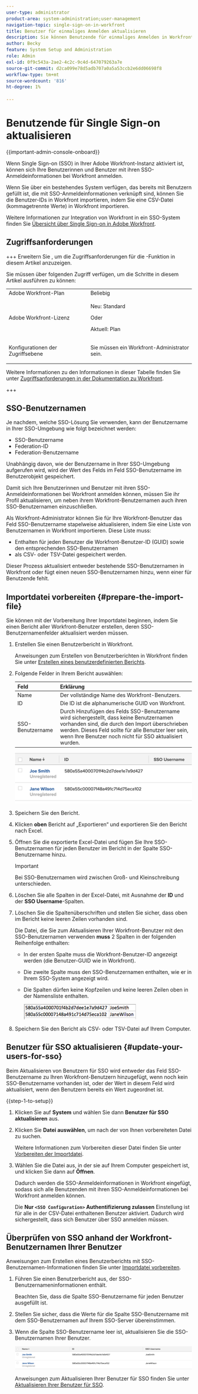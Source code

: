 ```yaml
---
user-type: administrator
product-area: system-administration;user-management
navigation-topic: single-sign-on-in-workfront
title: Benutzer für einmaliges Anmelden aktualisieren
description: Sie können Benutzende für einmaliges Anmelden in Workfront aktualisieren.
author: Becky
feature: System Setup and Administration
role: Admin
exl-id: 0f9c543a-2ae2-4c2c-9c4d-647079263a7e
source-git-commit: d2ca099e78d5adb707a0a5a53ccb2e6dd06698f8
workflow-type: tm+mt
source-wordcount: '816'
ht-degree: 1%

---
```


# Benutzende für Single Sign-on aktualisieren

<!-- Audited: 1/2024 -->

{{important-admin-console-onboard}}

Wenn Single Sign-on (SSO) in Ihrer Adobe Workfront-Instanz aktiviert ist, können sich Ihre Benutzerinnen und Benutzer mit ihren SSO-Anmeldeinformationen bei Workfront anmelden.

Wenn Sie über ein bestehendes System verfügen, das bereits mit Benutzern gefüllt ist, die mit SSO-Anmeldeinformationen verknüpft sind, können Sie die Benutzer-IDs in Workfront importieren, indem Sie eine CSV-Datei (kommagetrennte Werte) in Workfront importieren.

Weitere Informationen zur Integration von Workfront in ein SSO-System finden Sie [Übersicht über Single Sign-on in Adobe Workfront](../../../administration-and-setup/add-users/single-sign-on/sso-in-workfront.md).


## Zugriffsanforderungen

+++ Erweitern Sie , um die Zugriffsanforderungen für die -Funktion in diesem Artikel anzuzeigen.

Sie müssen über folgenden Zugriff verfügen, um die Schritte in diesem Artikel ausführen zu können:

<table style="table-layout:auto"> 
 <col> 
 <col> 
 <tbody> 
  <tr> 
   <td role="rowheader">Adobe Workfront-Plan</td> 
   <td>Beliebig</td> 
  </tr> 
  <tr> 
   <td role="rowheader">Adobe Workfront-Lizenz</td> 
   <td><p>Neu: Standard</p><p>Oder</p><p>Aktuell: Plan</p></td> 
  </tr> 
  <tr> 
   <td role="rowheader">Konfigurationen der Zugriffsebene</td> 
   <td> <p>Sie müssen ein Workfront-Administrator sein.</p>  </td> 
  </tr> 
 </tbody> 
</table>

Weitere Informationen zu den Informationen in dieser Tabelle finden Sie unter [Zugriffsanforderungen in der Dokumentation zu Workfront](/help/quicksilver/administration-and-setup/add-users/access-levels-and-object-permissions/access-level-requirements-in-documentation.md).

+++

## SSO-Benutzernamen

Je nachdem, welche SSO-Lösung Sie verwenden, kann der Benutzername in Ihrer SSO-Umgebung wie folgt bezeichnet werden:

* SSO-Benutzername
* Federation-ID
* Federation-Benutzername

Unabhängig davon, wie der Benutzername in Ihrer SSO-Umgebung aufgerufen wird, wird der Wert des Felds im Feld SSO-Benutzername im Benutzerobjekt gespeichert.

Damit sich Ihre Benutzerinnen und Benutzer mit ihren SSO-Anmeldeinformationen bei Workfront anmelden können, müssen Sie ihr Profil aktualisieren, um neben ihrem Workfront-Benutzernamen auch ihren SSO-Benutzernamen einzuschließen.

Als Workfront-Administrator können Sie für Ihre Workfront-Benutzer das Feld SSO-Benutzername stapelweise aktualisieren, indem Sie eine Liste von Benutzernamen in Workfront importieren. Diese Liste muss:

* Enthalten für jeden Benutzer die Workfront-Benutzer-ID (GUID) sowie den entsprechenden SSO-Benutzernamen
* als CSV- oder TSV-Datei gespeichert werden.

Dieser Prozess aktualisiert entweder bestehende SSO-Benutzernamen in Workfront oder fügt einen neuen SSO-Benutzernamen hinzu, wenn einer für Benutzende fehlt.

## Importdatei vorbereiten {#prepare-the-import-file}

Sie können mit der Vorbereitung Ihrer Importdatei beginnen, indem Sie einen Bericht aller Workfront-Benutzer erstellen, deren SSO-Benutzernamenfelder aktualisiert werden müssen.

1. Erstellen Sie einen Benutzerbericht in Workfront.

   Anweisungen zum Erstellen von Benutzerberichten in Workfront finden Sie unter [Erstellen eines benutzerdefinierten Berichts](../../../reports-and-dashboards/reports/creating-and-managing-reports/create-custom-report.md).

1. Folgende Felder in Ihrem Bericht auswählen:

   | Feld | Erklärung |
   |---|---|
   | Name | Der vollständige Name des Workfront-Benutzers. |
   | ID | Die ID ist die alphanumerische GUID von Workfront. |
   | SSO-Benutzername | Durch Hinzufügen des Felds SSO-Benutzername wird sichergestellt, dass keine Benutzernamen vorhanden sind, die durch den Import überschrieben werden. Dieses Feld sollte für alle Benutzer leer sein, wenn Ihre Benutzer noch nicht für SSO aktualisiert wurden. |

   ![Benutzer mit SSO-Benutzername, aber ohne Zugriff](assets/users-with-sso-username-and-no-sso-access-only-field.png)

1. Speichern Sie den Bericht.
1. Klicken **oben** Bericht auf „Exportieren“ und exportieren Sie den Bericht nach Excel.
1. Öffnen Sie die exportierte Excel-Datei und fügen Sie Ihre SSO-Benutzernamen für jeden Benutzer im Bericht in der Spalte SSO-Benutzername hinzu.

   >[!IMPORTANT]
   >
   >Bei SSO-Benutzernamen wird zwischen Groß- und Kleinschreibung unterschieden.

1. Löschen Sie alle Spalten in der Excel-Datei, mit Ausnahme der **ID** und der **SSO Username**-Spalten.

1. Löschen Sie die Spaltenüberschriften und stellen Sie sicher, dass oben im Bericht keine leeren Zeilen vorhanden sind.

   Die Datei, die Sie zum Aktualisieren Ihrer Workfront-Benutzer mit den SSO-Benutzernamen verwenden **muss** 2 Spalten in der folgenden Reihenfolge enthalten:

   * In der ersten Spalte muss die Workfront-Benutzer-ID angezeigt werden (die Benutzer-GUID wie in Workfront).
   * Die zweite Spalte muss den SSO-Benutzernamen enthalten, wie er in Ihrem SSO-System angezeigt wird.
   * Die Spalten dürfen keine Kopfzeilen und keine leeren Zeilen oben in der Namensliste enthalten.

     ![Benutzer-CSV aktualisieren](assets/update-users-for-sso-csv-file-for-import.png)

1. Speichern Sie den Bericht als CSV- oder TSV-Datei auf Ihrem Computer.

## Benutzer für SSO aktualisieren {#update-your-users-for-sso}

Beim Aktualisieren von Benutzern für SSO wird entweder das Feld SSO-Benutzername zu Ihren Workfront-Benutzern hinzugefügt, wenn noch kein SSO-Benutzername vorhanden ist, oder der Wert in diesem Feld wird aktualisiert, wenn den Benutzern bereits ein Wert zugeordnet ist.

{{step-1-to-setup}}

1. Klicken Sie auf **System** und wählen Sie dann **Benutzer für SSO aktualisieren** aus.

1. Klicken Sie **Datei auswählen**, um nach der von Ihnen vorbereiteten Datei zu suchen.

   Weitere Informationen zum Vorbereiten dieser Datei finden Sie unter [Vorbereiten der Importdatei](#prepare-the-import-file).

1. Wählen Sie die Datei aus, in der sie auf Ihrem Computer gespeichert ist, und klicken Sie dann auf **Öffnen**.

   Dadurch werden die SSO-Anmeldeinformationen in Workfront eingefügt, sodass sich alle Benutzenden mit ihren SSO-Anmeldeinformationen bei Workfront anmelden können.

   Die **Nur `<SSO Configuration>` Authentifizierung zulassen** Einstellung ist für alle in der CSV-Datei enthaltenen Benutzer aktiviert. Dadurch wird sichergestellt, dass sich Benutzer über SSO anmelden müssen.

## Überprüfen von SSO anhand der Workfront-Benutzernamen Ihrer Benutzer

Anweisungen zum Erstellen eines Benutzerberichts mit SSO-Benutzernamen-Informationen finden Sie unter [Importdatei vorbereiten](#prepare-the-import-file).

1. Führen Sie einen Benutzerbericht aus, der SSO-Benutzernameninformationen enthält.

   Beachten Sie, dass die Spalte SSO-Benutzername für jeden Benutzer ausgefüllt ist.

1. Stellen Sie sicher, dass die Werte für die Spalte SSO-Benutzername mit dem SSO-Benutzernamen auf Ihrem SSO-Server übereinstimmen.
1. Wenn die Spalte SSO-Benutzername leer ist, aktualisieren Sie die SSO-Benutzernamen Ihrer Benutzer.

   ![Benutzer mit SSO-Feld](assets/users-with-sso-field-updated.png)

   Anweisungen zum Aktualisieren Ihrer Benutzer für SSO finden Sie unter [Aktualisieren Ihrer Benutzer für SSO](#update-your-users-for-sso).
